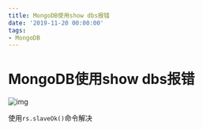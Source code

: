 ```yaml
---
title: MongoDB使用show dbs报错
date: '2019-11-20 00:00:00'
tags:
- MongoDB
---
```

# MongoDB使用show dbs报错

![img](https://gitee.com/swang-harbin/pic-bed/raw/master/images/2021/20210222193812.png)

使用`rs.slaveOk()`命令解决
